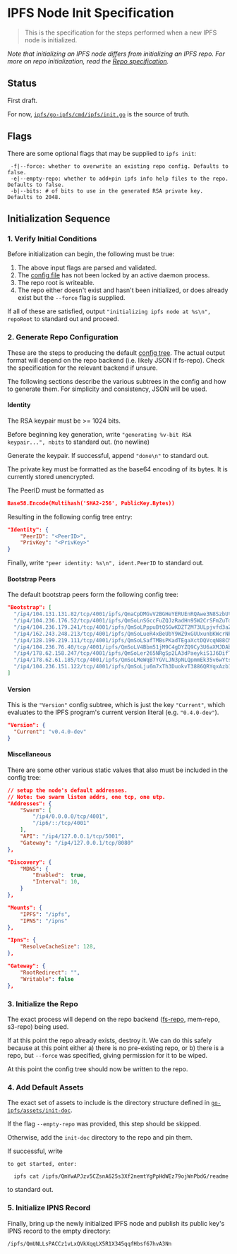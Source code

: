 # IPFS Node Init Specification

> This is the specification for the steps performed when a new IPFS node is initialized.

*Note that initializing an IPFS node differs from initializing an IPFS repo. For more on repo initialization, read the [Repo specification](https://github.com/ipfs/specs/tree/master/repo).*

## Status

First draft.

For now, [`ipfs/go-ipfs/cmd/ipfs/init.go`](https://github.com/ipfs/go-ipfs/blob/master/cmd/ipfs/init.go) is the source of truth.

## Flags

There are some optional flags that may be supplied to `ipfs init`:

```
 -f|--force: whether to overwrite an existing repo config. Defaults to false.
 -e|--empty-repo: whether to add+pin ipfs info help files to the repo. Defaults to false.
 -b|--bits: # of bits to use in the generated RSA private key. Defaults to 2048.
```

## Initialization Sequence

### 1. Verify Initial Conditions

Before initialization can begin, the following must be true:

1. The above input flags are parsed and validated.
2. The [config file](https://github.com/ipfs/specs/tree/master/repo#config) has not been locked by an active daemon process.
3. The repo root is writeable.
4. The repo either doesn't exist and hasn't been initialized, or does already exist but the `--force` flag is supplied.

If all of these are satisfied, output `"initializing ipfs node at %s\n", repoRoot` to standard out and proceed.

### 2. Generate Repo Configuration

These are the steps to producing the default [config tree](https://github.com/ipfs/specs/tree/master/repo#config). The actual output format will depend on the repo backend (i.e. likely JSON if fs-repo). Check the specification for the relevant backend if unsure.

The following sections describe the various subtrees in the config and how to generate them. For simplicity and consistency, JSON will be used.

#### Identity

The RSA keypair must be >= 1024 bits.

Before beginning key generation, write `"generating %v-bit RSA keypair...", nbits` to standard out. (no newline)

Generate the keypair. If successful, append `"done\n"` to standard out.

The private key must be formatted as the base64 encoding of its bytes. It is currently stored unencrypted.

The PeerID must be formatted as

```json
Base58.Encode(Multihash('SHA2-256', PublicKey.Bytes))
```

Resulting in the following config tree entry:

```json
"Identity": {
	"PeerID": "<PeerID>",
	"PrivKey": "<PrivKey>"
}
```

Finally, write `"peer identity: %s\n", ident.PeerID` to standard out.

#### Bootstrap Peers

The default bootstrap peers form the following config tree:

```json
"Bootstrap": [
  "/ip4/104.131.131.82/tcp/4001/ipfs/QmaCpDMGvV2BGHeYERUEnRQAwe3N8SzbUtfsmvsqQLuvuJ",
  "/ip4/104.236.176.52/tcp/4001/ipfs/QmSoLnSGccFuZQJzRadHn95W2CrSFmZuTdDWP8HXaHca9z",
  "/ip4/104.236.179.241/tcp/4001/ipfs/QmSoLPppuBtQSGwKDZT2M73ULpjvfd3aZ6ha4oFGL1KrGM",
  "/ip4/162.243.248.213/tcp/4001/ipfs/QmSoLueR4xBeUbY9WZ9xGUUxunbKWcrNFTDAadQJmocnWm",
  "/ip4/128.199.219.111/tcp/4001/ipfs/QmSoLSafTMBsPKadTEgaXctDQVcqN88CNLHXMkTNwMKPnu",
  "/ip4/104.236.76.40/tcp/4001/ipfs/QmSoLV4Bbm51jM9C4gDYZQ9Cy3U6aXMJDAbzgu2fzaDs64",
  "/ip4/178.62.158.247/tcp/4001/ipfs/QmSoLer265NRgSp2LA3dPaeykiS1J6DifTC88f5uVQKNAd",
  "/ip4/178.62.61.185/tcp/4001/ipfs/QmSoLMeWqB7YGVLJN3pNLQpmmEk35v6wYtsMGLzSr5QBU3",
  "/ip4/104.236.151.122/tcp/4001/ipfs/QmSoLju6m7xTh3DuokvT3886QRYqxAzb1kShaanJgW36yx"
]
```

#### Version

This is the `"Version"` config subtree, which is just the key `"Current"`, which
evaluates to the IPFS program's current version literal (e.g. `"0.4.0-dev"`).

```json
"Version": {
  "Current": "v0.4.0-dev"
}
```

#### Miscellaneous

There are some other various static values that also must be included in the config tree:

```json
// setup the node's default addresses.
// Note: two swarm listen addrs, one tcp, one utp.
"Addresses": {
	"Swarm": [
		"/ip4/0.0.0.0/tcp/4001",
		"/ip6/::/tcp/4001"
	],
	"API": "/ip4/127.0.0.1/tcp/5001",
	"Gateway": "/ip4/127.0.0.1/tcp/8080"
},

"Discovery": {
	"MDNS": {
		"Enabled":  true,
		"Interval": 10,
	}
},

"Mounts": {
	"IPFS": "/ipfs",
	"IPNS": "/ipns"
},

"Ipns": {
	"ResolveCacheSize": 128,
},

"Gateway": {
	"RootRedirect": "",
	"Writable": false
},
```

### 3. Initialize the Repo

The exact process will depend on the repo backend ([fs-repo](https://github.com/ipfs/specs/tree/master/repo/fs-repo), mem-repo, s3-repo) being used.

If at this point the repo already exists, destroy it. We can do this safely because at this point either a) there is no pre-existing repo, or b) there is a repo, but `--force` was specified, giving permission for it to be wiped.

At this point the config tree should now be written to the repo.


### 4. Add Default Assets

The exact set of assets to include is the directory structure defined in [`go-ipfs/assets/init-doc`](https://github.com/ipfs/go-ipfs/tree/master/assets/init-doc).

If the flag `--empty-repo` was provided, this step should be skipped.

Otherwise, add the `init-doc` directory to the repo and pin them.

If successful, write
```
to get started, enter:

  ipfs cat /ipfs/QmYwAPJzv5CZsnA625s3Xf2nemtYgPpHdWEz79ojWnPbdG/readme
```

to standard out.


### 5. Initialize IPNS Record

Finally, bring up the newly initialized IPFS node and publish its public key's IPNS record to the empty directory:

```
/ipfs/QmUNLLsPACCz1vLxQVkXqqLX5R1X345qqfHbsf67hvA3Nn
```
